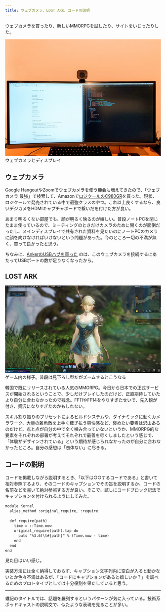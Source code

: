 ```yaml
---
title: ウェブカメラ、LOST ARK、コードの説明
---
```


ウェブカメラを買ったり、新しいMMORPGを試したり、サイトをいじったりした。

![](/images/2020-09-23-notes-camera.jpg)
ウェブカメラとディスプレイ

## ウェブカメラ

Google HangoutやZoomでウェブカメラを使う機会も増えてきたので、「ウェブカメラ 最強」で検索して、Amazonで[ロジクールのC980GR](https://www.amazon.co.jp/dp/B086R71LGW/?tag=r7kamura07-22)を買った。現状、ロジクールで発売されている中で最強クラスのやつ。これ以上良くするなら、良いデジカメをHDMIキャプチャボードで繋いだを付けた方が良い。

あまり明るくない部屋でも、顔が明るく映るのが嬉しい。普段ノートPCを閉じたまま使っているので、ミーティングのときだけカメラのために開くのが面倒だったし、メインディスプレイで共有された資料を見たいのにノートPCのカメラに顔を向けなければいけないという問題があった。今のところ一切の不満が無く、買って良かったと思う。

ちなみに、[AnkerのUSBハブを買った](https://r7kamura.com/articles/2020-09-19-anker-usb-hub) のは、このウェブカメラを接続するにあたってUSBポートの数が足りなくなったから。

## LOST ARK

![](/images/2020-09-23-notes-lostark.png)
ゲーム内の様子。普段は見下ろし型だがズームするとこうなる

韓国で既にリリースされている人気のMMORPG。今日から日本での正式サービスが開始されるということで、少しだけプレイしたのだけど、正直期待していたより自分に合わなかったので残念。FF11やFF14をやりすぎたせいで、先入観が付き、贅沢になりすぎたのかもしれない。

スキル割り振りのプリセットによるビルドシステムや、ダイナミックに動くカメラワーク、大量の雑魚敵を上手く薙ぎ払う爽快感など、褒めたい要素は沢山あるのだけど、点と点が自分の中で全く噛み合っていないというか、MMORPG的な要素をそれぞれの部署が考えてそれぞれで最善を尽くしましたという感じで、「体験がデザインされている」という期待が感じられなかったのが自分に合わなかったところ。自分の感想は「勿体ない」に尽きる。

## コードの説明

コードを掲載しながら説明するとき、「以下は○○するコードである」と書いて相対参照するより、そのコードのキャプションでその旨を説明するか、コードの名前などを書いて絶対参照する方が良い。そこで、試しにコードブロック記法でキャプションを付けられるようにしてみた。

```:requireの処理時間を雑に測定するコード
module Kernel
  alias_method :original_require, :require

  def require(path)
    time = ::Time.now
    original_require(path).tap do
      puts "%3.6f\t#{path}" % (Time.now - time)
    end
  end
end
```

見た目はいい感じ。

実装方法には全く納得しておらず、キャプション文字列内に空白が入ると動かないとか色々不満はあるが、「コードにキャプションがあると嬉しいか？」を調べるためのプロトタイプとしては十分役割を果たしていると思う。

---

雑記のタイトルでは、話題を羅列するというパターンが気に入っている。技術系ポッドキャストの説明文で、似たような表現を見ることが多い。

